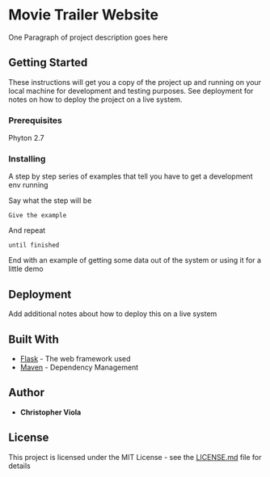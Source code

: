 # Movie Trailer Website

One Paragraph of project description goes here

## Getting Started

These instructions will get you a copy of the project up and running on your local machine for development and testing purposes. See deployment for notes on how to deploy the project on a live system.

### Prerequisites

Phyton 2.7

### Installing

A step by step series of examples that tell you have to get a development env running

Say what the step will be

```
Give the example
```

And repeat

```
until finished
```

End with an example of getting some data out of the system or using it for a little demo

## Deployment

Add additional notes about how to deploy this on a live system

## Built With

* [Flask](http://flask.pocoo.org/) - The web framework used
* [Maven](https://maven.apache.org/) - Dependency Management

## Author

* **Christopher Viola**

## License

This project is licensed under the MIT License - see the [LICENSE.md](LICENSE.md) file for details

